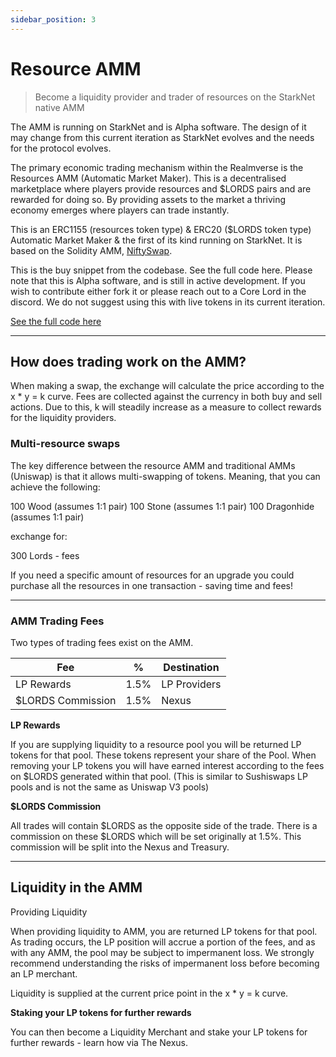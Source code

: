 ```yaml
---
sidebar_position: 3
---
```


# Resource AMM

> Become a liquidity provider and trader of resources on the StarkNet native AMM

The AMM is running on StarkNet and is Alpha software. The design of it may change from this current iteration as StarkNet evolves and the needs for the protocol evolves.

The primary economic trading mechanism within the Realmverse is the Resources AMM (Automatic Market Maker). This is a decentralised marketplace where players provide resources and $LORDS pairs and are rewarded for doing so. By providing assets to the market a thriving economy emerges where players can trade instantly. 

This is an ERC1155 (resources token type) & ERC20 ($LORDS token type) Automatic Market Maker & the first of its kind running on StarkNet. It is based on the Solidity AMM, [NiftySwap](https://github.com/0xsequence/niftyswap/blob/master/src/contracts/exchange/NiftyswapExchange20.sol). 

This is the buy snippet from the codebase. See the full code here. Please note that this is Alpha software, and is still in active development. If you wish to contribute either fork it or please reach out to a Core Lord in the discord. We do not suggest using this with live tokens in its current iteration.

[See the full code here](https://github.com/BibliothecaForAdventurers/realms-contracts/tree/main/contracts/exchange)

---

## How does trading work on the AMM?

When making a swap, the exchange will calculate the price according to the x * y = k curve. Fees are collected against the currency in both buy and sell actions. Due to this, k will steadily increase as a measure to collect rewards for the liquidity providers.

### Multi-resource swaps

The key difference between the resource AMM and traditional AMMs (Uniswap) is that it allows multi-swapping of tokens. Meaning, that you can achieve the following:

100 Wood (assumes 1:1 pair)
100 Stone (assumes 1:1 pair)
100 Dragonhide (assumes 1:1 pair)

exchange for: 

300 Lords - fees

If you need a specific amount of resources for an upgrade you could purchase all the resources in one transaction - saving time and fees!

---

### AMM Trading Fees

Two types of trading fees exist on the AMM.

| Fee | % | Destination |
| ----------- | ----------- | ----------- |
| LP Rewards | 1.5% | LP Providers |
| $LORDS Commission | 1.5% | Nexus |

**LP Rewards**

If you are supplying liquidity to a resource pool you will be returned LP tokens for that pool. These tokens represent your share of the Pool. When removing your LP tokens you will have earned interest according to the fees on $LORDS generated within that pool. (This is similar to Sushiswaps LP pools and is not the same as Uniswap V3 pools)

**$LORDS Commission**

All trades will contain $LORDS as the opposite side of the trade. There is a commission on these $LORDS which will be set originally at 1.5%. This commission will be split into the Nexus and Treasury.

---

## Liquidity in the AMM

Providing Liquidity 

When providing liquidity to AMM, you are returned LP tokens for that pool. As trading occurs, the LP position will accrue a portion of the fees, and as with any AMM, the pool may be subject to impermanent loss. We strongly recommend understanding the risks of impermanent loss before becoming an LP merchant.

Liquidity is supplied at the current price point in the x * y = k curve.

**Staking your LP tokens for further rewards**

You can then become a Liquidity Merchant and stake your LP tokens for further rewards - learn how via The Nexus.